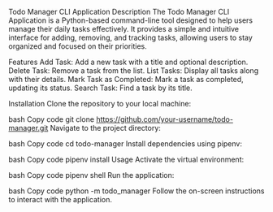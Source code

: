  Todo Manager CLI Application
Description
  The Todo Manager CLI Application is a Python-based command-line tool designed to help users manage their daily tasks effectively. It provides a simple and intuitive interface for adding, removing, and tracking tasks, allowing users to stay organized and focused on their priorities.

Features
 Add Task: Add a new task with a title and optional description.
 Delete Task: Remove a task from the list.
 List Tasks: Display all tasks along with their details.
 Mark Task as Completed: Mark a task as completed, updating its status.
Search Task: Find a task by its title.

 Installation
Clone the repository to your local machine:

bash
Copy code
git clone https://github.com/your-username/todo-manager.git
Navigate to the project directory:

bash
Copy code
cd todo-manager
Install dependencies using pipenv:

bash
Copy code
pipenv install
Usage
Activate the virtual environment:

bash
Copy code
pipenv shell
Run the application:

bash
Copy code
python -m todo_manager
Follow the on-screen instructions to interact with the application.


